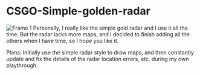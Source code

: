 # CSGO-Simple-golden-radar
![Frame 1](https://user-images.githubusercontent.com/17900420/184316170-454a1494-58ad-43be-ae68-1fe4205e22e7.png)
Personally, I really like the simple gold radar and I use it all the time. But the radar lacks more maps, and I decided to finish adding all the others when I have time, so I hope you like it.

Plans:
Initially use the simple radar style to draw maps, and then constantly update and fix the details of the radar location errors, etc. during my own playthrough.
